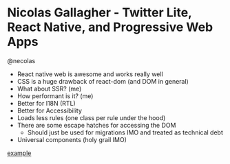 Nicolas Gallagher - Twitter Lite, React Native, and Progressive Web Apps
========================================================================

@necolas

* React native web is awesome and works really well
* CSS is a huge drawback of react-dom (and DOM in general)
* What about SSR? (me)
* How performant is it? (me)
* Better for I18N (RTL)
* Better for Accessibility
* Loads less rules (one class per rule under the hood)
* There are some escape hatches for accessing the DOM
  * Should just be used for migrations IMO and treated as technical debt
* Universal components (holy grail IMO)

[example](glitch.com/edit/#!/rnw)
